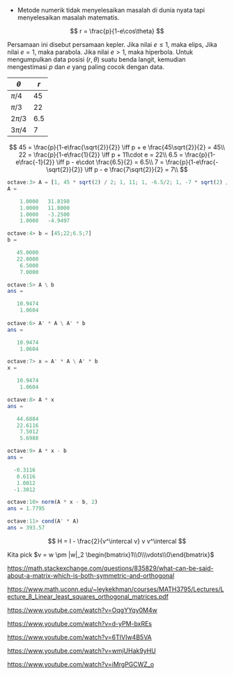 - Metode numerik tidak menyelesaikan masalah di dunia nyata tapi menyelesaikan masalah matematis.

$$
r = \frac{p}{1-e\cos\theta}
$$

Persamaan ini disebut persamaan kepler. Jika nilai $e \le 1$, maka elips, Jika nilai $e = 1$, maka parabola. Jika nilai $e > 1$, maka hiperbola. Untuk mengumpulkan data posisi $(r, \theta)$ suatu benda langit, kemudian mengestimasi $p$ dan $e$ yang paling cocok dengan data.

| $\theta$ | $r$   |
| -------- | ----- |
| $\pi/4$  | $45$  |
| $\pi/3$  | $22$  |
| $2\pi/3$ | $6.5$ |
| $3\pi/4$ | $7$   |

$$
45 = \frac{p}{1-e\frac{\sqrt{2}}{2}} \iff p + e \frac{45\sqrt{2}}{2} = 45\\
22 = \frac{p}{1-e\frac{1}{2}} \iff p + 11\cdot e = 22\\
6.5 = \frac{p}{1-e\frac{-1}{2}} \iff p - e\cdot \frac{6.5}{2} = 6.5\\
7 = \frac{p}{1-e\frac{-\sqrt{2}}{2}} \iff p - e \frac{7\sqrt{2}}{2} = 7\\
$$

```octave
octave:3> A = [1, 45 * sqrt(2) / 2; 1, 11; 1, -6.5/2; 1, -7 * sqrt(2) / 2]
A =

    1.0000   31.8198
    1.0000   11.0000
    1.0000   -3.2500
    1.0000   -4.9497

octave:4> b = [45;22;6.5;7]
b =

   45.0000
   22.0000
    6.5000
    7.0000

octave:5> A \ b
ans =

   10.9474
    1.0604
     
octave:6> A' * A \ A' * b
ans =

   10.9474
    1.0604

octave:7> x = A' * A \ A' * b
x =

   10.9474
    1.0604

octave:8> A * x
ans =

   44.6884
   22.6116
    7.5012
    5.6988

octave:9> A * x - b
ans =

  -0.3116
   0.6116
   1.0012
  -1.3012

octave:10> norm(A * x - b, 2)
ans = 1.7795

octave:11> cond(A' * A)
ans = 393.57
```

$$
H = I - \frac{2}{v^\intercal v} v v^\intercal
$$

Kita pick $v = w \pm |w|_2 \begin{bmatrix}1\\0\\\vdots\\0\end{bmatrix}$

https://math.stackexchange.com/questions/835829/what-can-be-said-about-a-matrix-which-is-both-symmetric-and-orthogonal

https://www.math.uconn.edu/~leykekhman/courses/MATH3795/Lectures/Lecture_8_Linear_least_squares_orthogonal_matrices.pdf

https://www.youtube.com/watch?v=OqgYYqy0M4w

https://www.youtube.com/watch?v=d-yPM-bxREs

https://www.youtube.com/watch?v=6TIVIw4B5VA

https://www.youtube.com/watch?v=wmjUHak9yHU

https://www.youtube.com/watch?v=iMrgPGCWZ_o